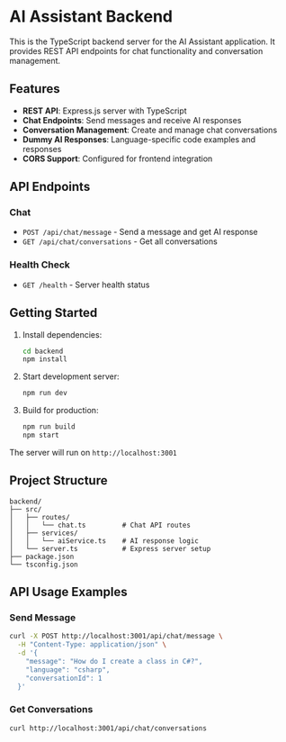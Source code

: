 # AI Assistant Backend

This is the TypeScript backend server for the AI Assistant application. It provides REST API endpoints for chat functionality and conversation management.

## Features

- **REST API**: Express.js server with TypeScript
- **Chat Endpoints**: Send messages and receive AI responses
- **Conversation Management**: Create and manage chat conversations
- **Dummy AI Responses**: Language-specific code examples and responses
- **CORS Support**: Configured for frontend integration

## API Endpoints

### Chat

- `POST /api/chat/message` - Send a message and get AI response
- `GET /api/chat/conversations` - Get all conversations

### Health Check

- `GET /health` - Server health status

## Getting Started

1. Install dependencies:

   ```bash
   cd backend
   npm install
   ```

2. Start development server:

   ```bash
   npm run dev
   ```

3. Build for production:
   ```bash
   npm run build
   npm start
   ```

The server will run on `http://localhost:3001`

## Project Structure

```
backend/
├── src/
│   ├── routes/
│   │   └── chat.ts         # Chat API routes
│   ├── services/
│   │   └── aiService.ts    # AI response logic
│   └── server.ts           # Express server setup
├── package.json
└── tsconfig.json
```

## API Usage Examples

### Send Message

```bash
curl -X POST http://localhost:3001/api/chat/message \
  -H "Content-Type: application/json" \
  -d '{
    "message": "How do I create a class in C#?",
    "language": "csharp",
    "conversationId": 1
  }'
```

### Get Conversations

```bash
curl http://localhost:3001/api/chat/conversations
```
